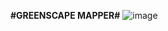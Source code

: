 **#GREENSCAPE MAPPER#**
![image](https://github.com/user-attachments/assets/0fd1b36f-58e1-4c9f-940e-bfbd80ab87f9)
